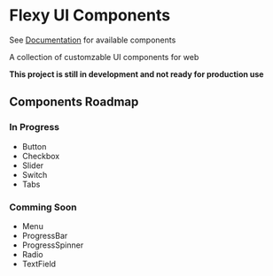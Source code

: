# Flexy UI Components

See [Documentation](https://nureon22.github.io/flexy-components/) for available components

A collection of customzable UI components for web

**This project is still in development and not ready for production use**

## Components Roadmap

### In Progress

- Button
- Checkbox
- Slider
- Switch
- Tabs

### Comming Soon

- Menu
- ProgressBar
- ProgressSpinner
- Radio
- TextField
